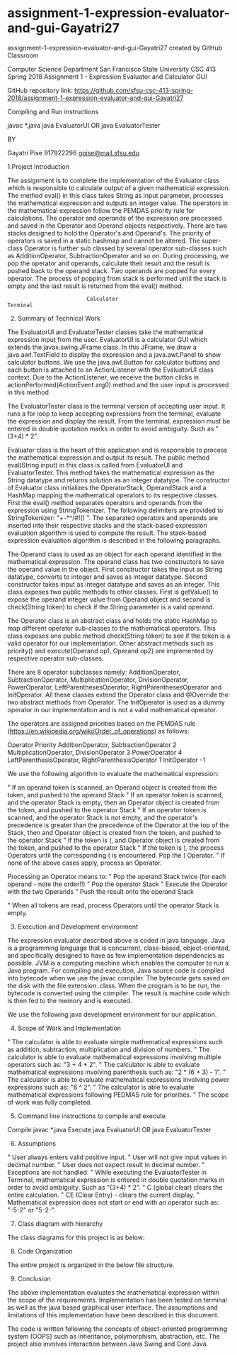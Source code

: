 # assignment-1-expression-evaluator-and-gui-Gayatri27
assignment-1-expression-evaluator-and-gui-Gayatri27 created by GitHub Classroom





Computer Science Department 
San Francisco State University 
CSC 413  Spring 2018
Assignment 1 - Expression Evaluator and Calculator GUI

GitHub repository link:
https://github.com/sfsu-csc-413-spring-2018/assignment-1-expression-evaluator-and-gui-Gayatri27


Compiling and Run instructions

javac *.java
java EvaluatorUI   OR   java EvaluatorTester



BY

Gayatri Pise	917922296	gpise@mail.sfsu.edu














1.Project Introduction

The assignment is to complete the implementation of the Evaluator class which is responsible to calculate output of a given mathematical expression. The method eval() in this class takes String as input parameter, processes the mathematical expression and outputs an integer value. The operators in the mathematical expression follow the PEMDAS priority rule for calculations. The operator and operands of the expression are processed and saved in the Operator and Operand objects respectively. There are two stacks designed to hold the Operator's and Operand's. The priority of operators is saved in a static hashmap and cannot be altered. The super-class Operator is further sub classed by several operator sub-classes such as AdditionOperator, SubtractionOperator and so on. During processing, we pop the operator and operands, calculate their result and the result is pushed back to the operand stack. Two operands are popped for every operator. The process of popping from stack is performed until the stack is empty and the last result is returned from the eval() method.


                             Calculator                                                             Terminal


























2. Summary of Technical Work

The EvaluatorUI and EvaluatorTester classes take the mathematical expression input from the user. EvaluatorUI is a calculator GUI which extends the javax.swing.JFrame class. In this JFrame, we draw a java.awt.TextField to display the expression and a java.awt.Panel to show calculator buttons. We use the java.awt.Button for calculator buttons and each button is attached to an ActionListener with the EvaluatorUI class context. Due to the ActionListener, we receive the button clicks in actionPerformed(ActionEvent arg0) method and the user input is processed in this method.

The EvaluatorTester class is the terminal version of accepting user input. It runs a for loop to keep accepting expressions from the terminal, evaluate the expression and display the result. From the terminal, expression must be entered in double quotation marks in order to avoid ambiguity. Such as "(3+4) * 2".

Evaluator class is the heart of this application and is responsible to process the mathematical expression and output its result. The public method eval(String input) in this class is called from EvaluatorUI and EvaluatorTester. This method takes the mathematical expression as the String datatype and returns solution as an integer datatype. The constructor of Evaluator class initializes the OperatorStack, OperandStack and a HashMap mapping the mathematical operators to its respective classes. First the eval() method separates operators and operands from the expression using StringTokenizer. The following delimiters are provided to StringTokenizer: "+-*^/#!() ". The separated operators and operands are inserted into their respective stacks and the stack-based expression evaluation algorithm is used to compute the result. The stack-based expression evaluation algorithm is described in the following paragraphs. 

The Operand class is used as an object for each operand identified in the mathematical expression. The operand class has two constructors to save the operand value in the object. First constructor takes the input as String datatype, converts to integer and saves as integer datatype. Second constructor takes input as integer datatype and saves as an integer. This class exposes two public methods to other classes. First is getValue() to expose the operand integer value from Operand object and second is check(String token)  to check if the String parameter is a valid operand.

The Operator class is an abstract class and holds the static HashMap to map different operator sub-classes to the mathematical operators. This class exposes one public method check(String token) to see if the token is a valid operator for our implementation. Other abstract methods such as priority() and execute(Operand op1, Operand op2) are implemented by respective operator sub-classes.

There are 8 operator subclasses namely: AdditionOperator, SubtractionOperator, MultiplicationOperator, DivisionOperator, PowerOperator, LeftParenthesesOperator, RightParenthesesOperator and InitOperator. All these classes extend the Operator class and @Override the two abstract methods from Operator. The InitOperator is used as a dummy operator in our implementation and is not a valid mathematical operator.

The operators are assigned priorities based on the PEMDAS rule (https://en.wikipedia.org/wiki/Order_of_operations) as follows:

Operator	Priority
AdditionOperator, SubtractionOperator	2
MultiplicationOperator, DivisionOperator	3
PowerOperator	4
LeftParenthesisOperator, RightParenthesisOperator	1
InitOperator	-1

We use the following algorithm to evaluate the mathematical expression:

"	If an operand token is scanned, an Operand object is created from the token, and pushed to the operand Stack
"	If an operator token is scanned, and the operator Stack is empty, then an Operator object is created from the token, and pushed to the operator Stack
"	If an operator token is scanned, and the operator Stack is not empty, and the operator's precedence is greater than the precedence of the Operator at the top of the Stack, then and Operator object is created from the token, and pushed to the operator Stack
"	If the token is (, and Operator object is created from the token, and pushed to the operator Stack
"	If the token is ), the process Operators until the corresponding ( is encountered. Pop the ( Operator.
"	If none of the above cases apply, process an Operator.

Processing an Operator means to:
"	Pop the operand Stack twice (for each operand - note the order!!) 
"	Pop the operator Stack
"	Execute the Operator with the two Operands
"	Push the result onto the operand Stack

"	When all tokens are read, process Operators until the operator Stack is empty.






3. Execution and Development environment

The expression evaluator described above is coded in java language. Java is a programming language that is concurrent, class-based, object-oriented, and specifically designed to have as few implementation dependencies as possible. JVM is a computing machine which enables the computer to run a Java program. For compiling and execution, Java source code is compiled into bytecode when we use the javac compiler. The bytecode gets saved on the disk with the file extension .class. When the program is to be run, the bytecode is converted using the compiler. The result is machine code which is then fed to the memory and is executed. 

We use the following java development environment for our application.

 


4. Scope of Work and Implementation

"	The calculator is able to evaluate simple mathematical expressions such as addition, subtraction, multiplication and division of numbers.
"	The calculator is able to evaluate mathematical expressions involving multiple operators such as: "3 + 4 * 2".
"	The calculator is able to evaluate mathematical expressions involving parenthesis such as: "2 * (6 + 3) - 1".
"	The calculator is able to evaluate mathematical expressions involving power expressions such as: "6 ^ 2".
"	The calculator is able to evaluate mathematical expressions following PEDMAS rule for priorities.
"	The scope of work was fully completed.




5. Command line instructions to compile and execute

Compile	javac *.java
Execute	java EvaluatorUI   OR   java EvaluatorTester



6. Assumptions 

"	User always enters valid positive input.
"	User will not give input values in decimal number.
"	User does not expect result in decimal number.
"	Exceptions are not handled.
"	While executing the EvaluatorTester in Terminal, mathematical expression is entered in double quotation marks in order to avoid ambiguity. 
Such as "(3+4) * 2".
"	C (global clear) clears the entire calculation.
"	CE (Clear Entry) - clears the current display.
"	Mathematical expression does not start or end with an operator such as: "-5-2" or "5-2-".


7. Class diagram with hierarchy


The class diagrams for this project is as below:
 



 

8. Code Organization

The entire project is organized in the below file structure.

 


9. Conclusion

The above implementation evaluates the mathematical expression within the scope of the requirements. Implementation has been tested on terminal as well as the java based graphical user interface. The assumptions and limitations of this implementation have been described in this document.

The code is written following the concepts of object-oriented programming system (OOPS) such as inheritance, polymorphism, abstraction, etc. The project also involves interaction between Java Swing and Core Java.


